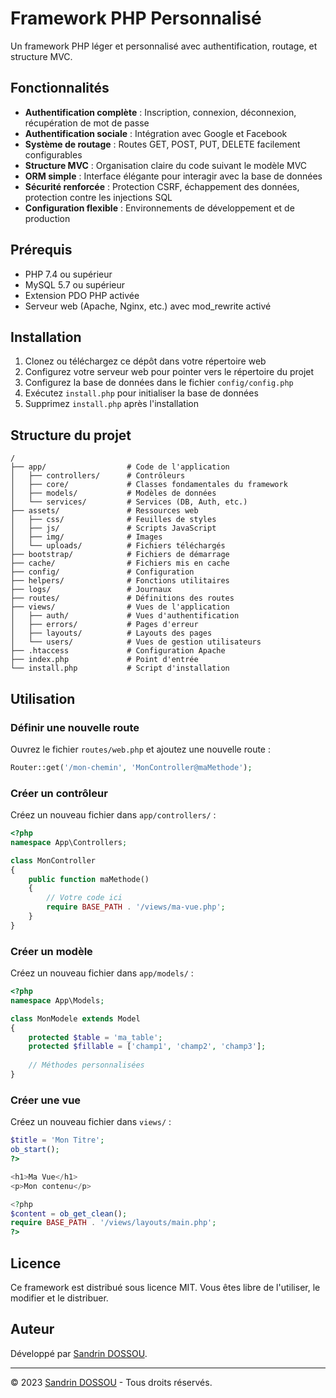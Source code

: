 # Framework PHP Personnalisé

Un framework PHP léger et personnalisé avec authentification, routage, et structure MVC.

## Fonctionnalités

- **Authentification complète** : Inscription, connexion, déconnexion, récupération de mot de passe
- **Authentification sociale** : Intégration avec Google et Facebook
- **Système de routage** : Routes GET, POST, PUT, DELETE facilement configurables
- **Structure MVC** : Organisation claire du code suivant le modèle MVC
- **ORM simple** : Interface élégante pour interagir avec la base de données
- **Sécurité renforcée** : Protection CSRF, échappement des données, protection contre les injections SQL
- **Configuration flexible** : Environnements de développement et de production

## Prérequis

- PHP 7.4 ou supérieur
- MySQL 5.7 ou supérieur
- Extension PDO PHP activée
- Serveur web (Apache, Nginx, etc.) avec mod_rewrite activé

## Installation

1. Clonez ou téléchargez ce dépôt dans votre répertoire web
2. Configurez votre serveur web pour pointer vers le répertoire du projet
3. Configurez la base de données dans le fichier `config/config.php`
4. Exécutez `install.php` pour initialiser la base de données
5. Supprimez `install.php` après l'installation

## Structure du projet

```
/
├── app/                  # Code de l'application
│   ├── controllers/      # Contrôleurs
│   ├── core/             # Classes fondamentales du framework
│   ├── models/           # Modèles de données
│   └── services/         # Services (DB, Auth, etc.)
├── assets/               # Ressources web
│   ├── css/              # Feuilles de styles
│   ├── js/               # Scripts JavaScript
│   ├── img/              # Images
│   └── uploads/          # Fichiers téléchargés
├── bootstrap/            # Fichiers de démarrage
├── cache/                # Fichiers mis en cache
├── config/               # Configuration
├── helpers/              # Fonctions utilitaires
├── logs/                 # Journaux
├── routes/               # Définitions des routes
├── views/                # Vues de l'application
│   ├── auth/             # Vues d'authentification
│   ├── errors/           # Pages d'erreur
│   ├── layouts/          # Layouts des pages
│   └── users/            # Vues de gestion utilisateurs
├── .htaccess             # Configuration Apache
├── index.php             # Point d'entrée
└── install.php           # Script d'installation
```

## Utilisation

### Définir une nouvelle route

Ouvrez le fichier `routes/web.php` et ajoutez une nouvelle route :

```php
Router::get('/mon-chemin', 'MonController@maMethode');
```

### Créer un contrôleur

Créez un nouveau fichier dans `app/controllers/` :

```php
<?php
namespace App\Controllers;

class MonController
{
    public function maMethode()
    {
        // Votre code ici
        require BASE_PATH . '/views/ma-vue.php';
    }
}
```

### Créer un modèle

Créez un nouveau fichier dans `app/models/` :

```php
<?php
namespace App\Models;

class MonModele extends Model
{
    protected $table = 'ma_table';
    protected $fillable = ['champ1', 'champ2', 'champ3'];
    
    // Méthodes personnalisées
}
```

### Créer une vue

Créez un nouveau fichier dans `views/` :

```php 
$title = 'Mon Titre'; 
ob_start(); 
?>

<h1>Ma Vue</h1>
<p>Mon contenu</p>

<?php 
$content = ob_get_clean(); 
require BASE_PATH . '/views/layouts/main.php';
?>
```

## Licence

Ce framework est distribué sous licence MIT. Vous êtes libre de l'utiliser, le modifier et le distribuer.

## Auteur

Développé par [Sandrin DOSSOU](https://www.sandrindossou.com/).

---

&copy; 2023 [Sandrin DOSSOU](https://www.sandrindossou.com/) - Tous droits réservés.
